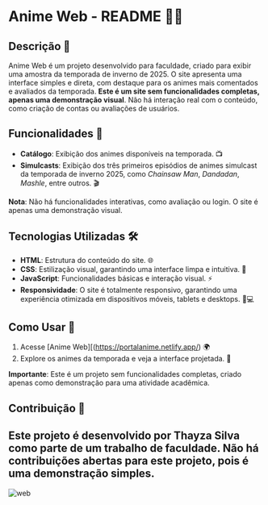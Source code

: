 # Anime Web - README 🎥🌐

## Descrição 📖

Anime Web é um projeto desenvolvido para faculdade, criado para exibir uma amostra da temporada de inverno de 2025. O site apresenta uma interface simples e direta, com destaque para os animes mais comentados e avaliados da temporada. **Este é um site sem funcionalidades completas, apenas uma demonstração visual**. Não há interação real com o conteúdo, como criação de contas ou avaliações de usuários.

## Funcionalidades 🚀

- **Catálogo**: Exibição dos animes disponíveis na temporada. 📺
- **Simulcasts**: Exibição dos três primeiros episódios de animes simulcast da temporada de inverno 2025, como *Chainsaw Man*, *Dandadan*, *Mashle*, entre outros. 🎬

**Nota**: Não há funcionalidades interativas, como avaliação ou login. O site é apenas uma demonstração visual. 

## Tecnologias Utilizadas 🛠️

- **HTML**: Estrutura do conteúdo do site. 🌐
- **CSS**: Estilização visual, garantindo uma interface limpa e intuitiva. 🎨
- **JavaScript**: Funcionalidades básicas e interação visual. ⚡
- **Responsividade**: O site é totalmente responsivo, garantindo uma experiência otimizada em dispositivos móveis, tablets e desktops. 📱💻

## Como Usar 🔧

1. Acesse [Anime Web][(https://portalanime.netlify.app/) 🌍
2. Explore os animes da temporada e veja a interface projetada. 🍿

**Importante**: Este é um projeto sem funcionalidades completas, criado apenas como demonstração para uma atividade acadêmica.

## Contribuição 🤝

Este projeto é desenvolvido por Thayza Silva como parte de um trabalho de faculdade. Não há contribuições abertas para este projeto, pois é uma demonstração simples.
---
![web](https://github.com/user-attachments/assets/68cf7a78-02b4-46d0-9de3-a8db82fadee9)
